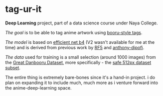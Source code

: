 # tag-ur-it

**Deep Learning** project, part of a data science course under Naya College.

*The goal* is to be able to tag anime artwork using [booru-style tags](https://safebooru.donmai.us/tags).  

*The model* is based on [efficient net b4](https://arxiv.org/abs/1905.11946) (V2 wasn't available for me at the time) and is derived from previous work by [RF5](https://github.com/RF5/danbooru-pretrained) and [anthony-dipofi](https://github.com/anthony-dipofi/danbooru-tagger).

*The data* used for training is a small selection (around 1000 images) from the [Great Danbooru Dataset](https://www.gwern.net/Danbooru2021), more specifically - the [safe 512px dataset subset](https://www.kaggle.com/datasets/muoncollider/danbooru2020small).

The entire thing is extremely bare-bones since it's a hand-in project. i do plan on expanding it to include much, much more as i venture forward into the anime-deep-learning space.